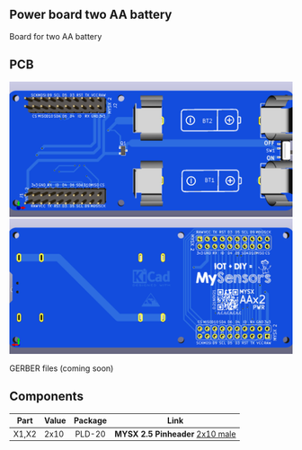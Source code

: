## Power board two AA battery

Board for two AA battery

## PCB
![TOP](images/pcb_rev0_top.png) ![Bottom](images/pcb_rev0_bottom.png)

GERBER files (coming soon)

## Components

|Part|Value|Package|Link|
|----|----|:----:|----|
X1,X2   |2x10                |PLD-20|**MYSX 2.5 Pinheader** [2x10 male](http://ali.pub/3063a0 ) 

